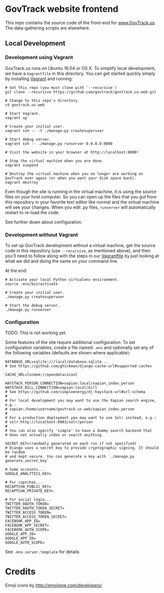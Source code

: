 GovTrack website frontend
=========================

This repo contains the source code of the front-end for www.GovTrack.us.
The data-gathering scripts are elsewhere.

Local Development
-----------------

### Development using Vagrant

GovTrack.us runs on Ubuntu 16.04 or OS X. To simplify local development, we have a `Vagrantfile` in this directory. You can get started quickly simply by installing [Vagrant](https://www.vagrantup.com/) and running:

    # Get this repo (you must clone with `--recursive`)
    git clone --recursive https://github.com/govtrack/govtrack.us-web.git

    # Change to this repo's directory.
    cd govtrack.us-web

    # Start Vagrant.
    vagrant up

    # Create your initial user.
    vagrant ssh -- -t ./manage.py createsuperuser

    # Start debug server.
    vagrant ssh -- ./manage.py runserver 0.0.0.0:8000

    # Visit the website in your browser at http://localhost:8000!

    # Stop the virtual machine when you are done.
    vagrant suspend

    # Destroy the virtual machine when you no longer are working on GovTrack ever again (or when you want your disk space back).
    vagrant destroy

Even though the site is running in the virtual machine, it is using the source files on your host computer. So you can open up the files that you got from this repository in your favorite text editor like normal and the virtual machine will see your changes. When you edit .py files, `runserver` will automatically restart to re-load the code.

See further down about configuration.

### Development without Vagrant

To set up GovTrack development without a virtual machine, get the source code in this repository (use `--recursive`, as mentioned above), and then you'll need to follow along with the steps in our [Vagrantfile](Vagrantfile) by just looking at what we did and doing the same on your command line.

At the end:

    # Activate your local Python virtualenv environment.
    source .env/bin/activate

    # Create your initial user.
    ./manage.py createsuperuser

    # Start the debug server.
    ./manage.py runserver

### Configuration

TODO. This is not working yet.

Some features of the site require additional configuration. To set configuration variables, create a file named `.env` and optionally set any of the following variables (defaults are shown where applicable):

    DATABASE_URL=sqlite:///local/database.sqlite...
    # See https://github.com/ghickman/django-cache-url#supported-caches

    CACHE_URL=locmem://opendataiscool

    HAYSTACK_PERSON_CONNECTION=xapian:local/xapian_index_person
    HAYSTACK_BILL_CONNECTION=xapian:local/bill
    # See https://github.com/simpleenergy/dj-haystack-url#url-schema
    #
    # For local development you may want to use the Xapian search engine, e.g.:
    # xapian:/home/username/govtrack.us-web/xapian_index_person
    #
    # For a production deployment you may want to use Solr instead, e.g.:
    # solr:http://localhost:8983/solr/person
    #
    # You can also specify 'simple' to have a dummy search backend that
    # does not actually index or search anything.

    SECRET_KEY=(randomly generated on each run if not specified)
    # Django uses a secret key to provide cryptographic signing. It should be random
    # and kept secure. You can generate a key with `./manage.py generate_secret_key`

    # Some accounts...
    GOOGLE_ANALYTICS_KEY=

    # For captchas...
    RECAPTCHA_PUBLIC_KEY=
    RECAPTCHA_PRIVATE_KEY=

    # For social login...
    TWITTER_OAUTH_TOKEN=
    TWITTER_OAUTH_TOKEN_SECRET=
    TWITTER_ACCESS_TOKEN=
    TWITTER_ACCESS_TOKEN_SECRET=
    FACEBOOK_APP_ID=
    FACEBOOK_APP_SECRET=
    FACEBOOK_AUTH_SCOPE=
    GOOGLE_APP_ID=
    GOOGLE_APP_ID=
    GOOGLE_AUTH_SCOPE=

See `.env.server.template` for details

# Credits

Emoji icons by http://emojione.com/developers/.

